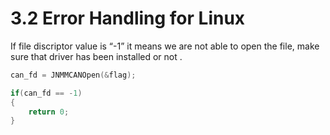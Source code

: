 # 3.2	Error Handling for Linux

If file discriptor value is “-1” it means we are not able to open the file, make sure that driver has been installed or not .

```c
can_fd = JNMMCANOpen(&flag);

if(can_fd == -1)
{
	return 0;
}
```

